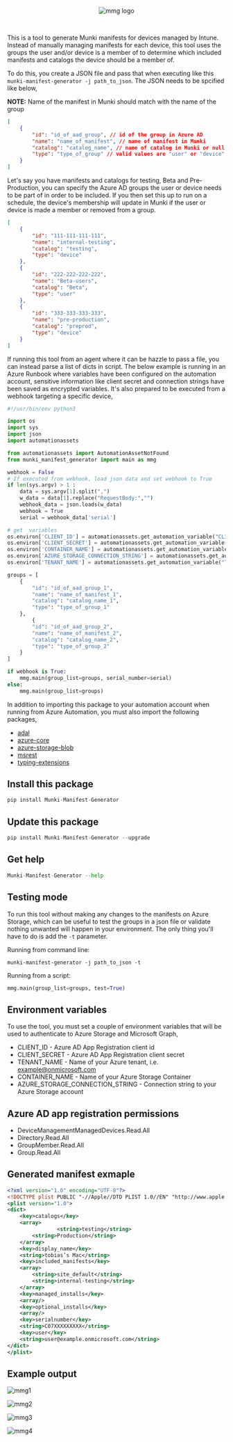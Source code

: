 <p align="center">
  <img src="https://user-images.githubusercontent.com/78877636/191977945-eb1c4e6f-85f7-429d-afa9-9acfc43d33c1.png" alt="mmg logo"/>
</p>
<p align="center">
  <img src="https://img.shields.io/pypi/l/Munki-Manifest-Generator?style=flat-square" alt=""/>
  <img src="https://img.shields.io/pypi/dm/Munki-Manifest-Generator?style=flat-square" alt=""/>
  <img src="https://img.shields.io/pypi/pyversions/Munki-Manifest-Generator?style=flat-square" alt=""/>
  <img src="https://img.shields.io/pypi/v/Munki-Manifest-Generator?style=flat-square" alt=""/>
  <img src="https://github.com/almenscorner/Munki-Manifest-Generator/actions/workflows/python-publish.yml/badge.svg" alt=""/>
</p>

This is a tool to generate Munki manifests for devices managed by Intune. Instead of manually managing manifests for each device, this tool uses the groups the user and/or device is a member of to determine which included manifests and catalogs the device should be a member of.

To do this, you create a JSON file and pass that when executing like this `munki-manifest-generator -j path_to_json`. The JSON needs to be spcified like below,

**NOTE:** Name of the manifest in Munki should match with the name of the group

```json
[
    {
        "id": "id_of_aad_group", // id of the group in Azure AD
        "name": "name_of_manifest", // name of manifest in Munki
        "catalog": "catalog_name", // name of catalog in Munki or null
        "type": "type_of_group" // valid values are "user" or "device"
    }
]
```

Let's say you have manifests and catalogs for testing, Beta and Pre-Production, you can specify the Azure AD groups the user or device needs to be part of in order to be included. If you then set this up to run on a schedule, the device's membership will update in Munki if the user or device is made a member or removed from a group.

```json
[
    {
        "id": "111-111-111-111",
        "name": "internal-testing",
        "catalog": "testing",
        "type": "device"
    },
    {
        "id": "222-222-222-222",
        "name": "Beta-users",
        "catalog": "Beta",
        "type": "user" 
    },
    {
        "id": "333-333-333-333",
        "name": "pre-production",
        "catalog": "preprod",
        "type": "device"
    }
]
```

If running this tool from an agent where it can be hazzle to pass a file, you can instead parse a list of dicts in script. The below example is running in an Azure Runbook where variables have been configured on the automation account, sensitive information like client secret and connection strings have been saved as encrypted variables. It's also prepared to be executed from a webhook targeting a specific device,

```python
#!/usr/bin/env python3

import os
import sys
import json
import automationassets

from automationassets import AutomationAssetNotFound
from munki_manifest_generator import main as mmg

webhook = False
# If executed from webhook, load json data and set webhook to True
if len(sys.argv) > 1 :
    data = sys.argv[1].split(",")
    w_data = data[1].replace("RequestBody:","")
    webhook_data = json.loads(w_data)
    webhook = True
    serial = webhook_data['serial']

# get  variables
os.environ['CLIENT_ID'] = automationassets.get_automation_variable("CLIENT_ID")
os.environ['CLIENT_SECRET'] = automationassets.get_automation_variable("CLIENT_SECRET")
os.environ['CONTAINER_NAME'] = automationassets.get_automation_variable("CONTAINER_NAME")
os.environ['AZURE_STORAGE_CONNECTION_STRING'] = automationassets.get_automation_variable("AZURE_STORAGE_CONNECTION_STRING")
os.environ['TENANT_NAME'] = automationassets.get_automation_variable("TENANT_NAME")

groups = [
    {
        "id": "id_of_aad_group_1",
        "name": "name_of_manifest_1",
        "catalog": "catalog_name_1",
        "type": "type_of_group_1"
    },
        {
        "id": "id_of_aad_group_2",
        "name": "name_of_manifest_2",
        "catalog": "catalog_name_2",
        "type": "type_of_group_2"
    }
]

if webhook is True:
	mmg.main(group_list=groups, serial_number=serial)
else:
	mmg.main(group_list=groups)
```

In addition to importing this package to your automation account when running from Azure Automation, you must also import the following packages,
- [adal](https://pypi.org/project/adal/)
- [azure-core](https://pypi.org/project/azure-core/)
- [azure-storage-blob](https://pypi.org/project/azure-storage-blob/)
- [msrest](https://pypi.org/project/msrest/)
- [typing-extensions](https://pypi.org/project/typing-extensions/)

## Install this package
```python
pip install Munki-Manifest-Generator
```

## Update this package
```python
pip install Munki-Manifest-Generator --upgrade
```

## Get help
```python
Munki-Manifest-Generator --help
```

## Testing mode

To run this tool without making any changes to the manifests on Azure Storage, which can be useful to test the groups in a json file or validate nothing unwanted will happen in your environment. The only thing you'll have to do is add the `-t` parameter.

Running from command line:
```shell
munki-manifest-generator -j path_to_json -t
```

Running from a script: 
```python
mmg.main(group_list=groups, test=True)
```

## Environment variables

To use the tool, you must set a couple of environment variables that will be used to authenticate to Azure Storage and Microsoft Graph,
- CLIENT_ID - Azure AD App Registration client id
- CLIENT_SECRET - Azure AD App Registration client secret
- TENANT_NAME - Name of your Azure tenant, i.e. example@onmicrosoft.com
- CONTAINER_NAME - Name of your Azure Storage Container
- AZURE_STORAGE_CONNECTION_STRING - Connection string to your Azure Storage account

## Azure AD app registration permissions
- DeviceManagementManagedDevices.Read.All
- Directory.Read.All
- GroupMember.Read.All
- Group.Read.All

## Generated manifest exmaple

```xml
<?xml version="1.0" encoding="UTF-8"?>
<!DOCTYPE plist PUBLIC "-//Apple//DTD PLIST 1.0//EN" "http://www.apple.com/DTDs/PropertyList-1.0.dtd">
<plist version="1.0">
<dict>
	<key>catalogs</key>
	<array>
                <string>testing</string>
		<string>Production</string>
	</array>
	<key>display_name</key>
	<string>tobias’s Mac</string>
	<key>included_manifests</key>
	<array>
		<string>site_default</string>
		<string>internal-testing</string>
	</array>
	<key>managed_installs</key>
	<array/>
	<key>optional_installs</key>
	<array/>
	<key>serialnumber</key>
	<string>C07XXXXXXXXX</string>
	<key>user</key>
	<string>user@example.onmicrosoft.com</string>
</dict>
</plist>
```

## Example output
![mmg1](https://user-images.githubusercontent.com/78877636/191742519-35c316be-d5e7-4a87-b2ff-711a0519c624.jpg)

![mmg2](https://user-images.githubusercontent.com/78877636/191742531-13274273-098c-4b54-9d54-62c11776dcd5.jpg)

![mmg3](https://user-images.githubusercontent.com/78877636/191742547-a1bd061b-f3c7-4cf2-8c83-ff83aa9f09b5.jpg)

![mmg4](https://user-images.githubusercontent.com/78877636/191742563-c4ae2ea6-ad5a-4bfa-9ca9-a4536aaa5bce.jpg)
